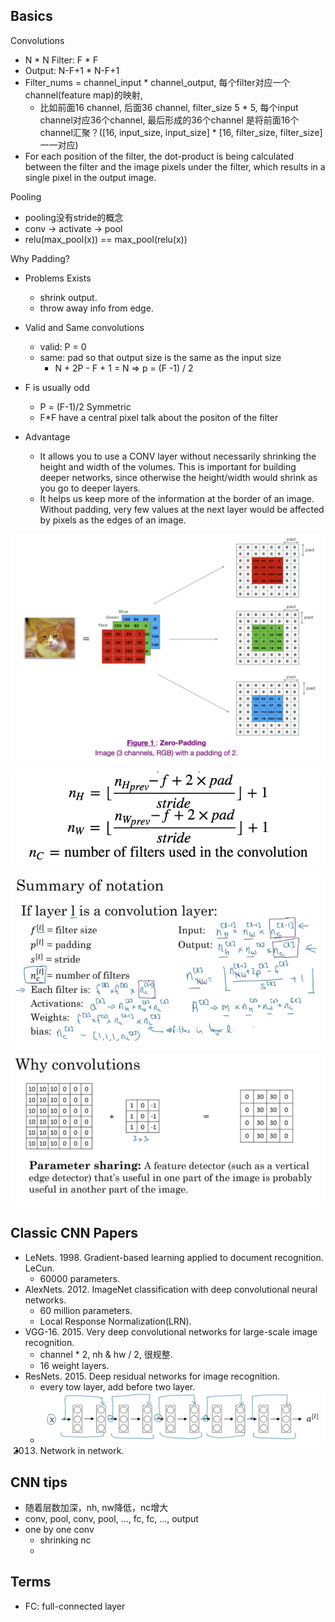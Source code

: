 ## Basics

Convolutions
- N * N   Filter: F * F
- Output: N-F+1 * N-F+1
- Filter_nums = channel_input * channel_output, 每个filter对应一个channel(feature map)的映射, 
    - 比如前面16 channel, 后面36 channel, filter_size 5 * 5, 每个input channel对应36个channel, 
        最后形成的36个channel 是将前面16个channel汇聚？([16, input_size, input_size] * [16, filter_size, filter_size]一一对应) 
- For each position of the filter, the dot-product is being calculated between the filter and the image pixels under the filter, which results in a single pixel in the output image.

Pooling
- pooling没有stride的概念
- conv -> activate -> pool
- relu(max_pool(x)) == max_pool(relu(x))


Why Padding?
- Problems Exists
    - shrink output.
    - throw away info from edge.
    
- Valid and Same convolutions
    - valid: P = 0
    - same: pad so that output size is the same as the input size
        - N + 2P - F + 1 = N   => p = (F -1) / 2

- F is usually odd
    - P = (F-1)/2 Symmetric
    - F*F have a central pixel talk about the positon of the filter

- Advantage
    - It allows you to use a CONV layer without necessarily shrinking the height and width of the volumes. This is important for building deeper networks, since otherwise the height/width would shrink as you go to deeper layers. 
    - It helps us keep more of the information at the border of an image. Without padding, very few values at the next layer would be affected by pixels as the edges of an image.

![](../../../images/CNN/zero_padding.jpg)

![](../../../images/CNN/stride.jpg)


    
![](../../../images/cnn_size_cal.jpg)



![](../../../images/cnn_advantage.jpg)


## Classic CNN Papers
- LeNets. 1998. Gradient-based learning applied to document recognition. LeCun. 
    - 60000 parameters.
- AlexNets. 2012. ImageNet classification with deep convolutional neural networks.
    - 60 million parameters.
    - Local Response Normalization(LRN).
- VGG-16. 2015. Very deep convolutional networks for large-scale image recognition.
    - channel * 2, nh & hw / 2, 很规整.
    - 16 weight layers.
- ResNets. 2015. Deep residual networks for image recognition.
    - every tow layer, add before two layer.
    - ![](../../../images/CNN/resnet.jpg)
- 2013. Network in network.

## CNN tips
- 随着层数加深，nh, nw降低，nc增大
- conv, pool, conv, pool, ..., fc, fc, ..., output
- one by one conv
    - shrinking nc
    - 
     
## Terms
- FC: full-connected layer

